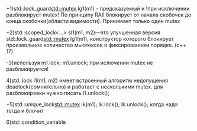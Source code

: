 +1)std::lock_guard<std::mutex> lg1(m1) - предсказуемый и !при исключении разблокирует mutex! 
По принципу RAII блокирует от начала скобочек до конца скобочки(области видимости).
Принимает только один mutex

+2)std::scoped_lock<...> sl1(m1, m2)—это улучшенная версия std::lock_guard<std::mutex> lg1(m1),
конструктор которого блокирует произвольное количество мьютексов в фиксированном порядке. (c++ 17)

-3)используя m1.lock; m1.unlock; при ислючении mutex не разблокируется! 

4)std::lock l1(m1, m2) имеет встроенный алгоритм недопущения deadlock(сомнительно) и работает с несколькими mutex. для разблокировки нужно писать l1.unlock();

+5)std::unique_lock<std::mutex> lk(m1); lk.lock(); lk.unlock(); когда надо тогда и блочит

6)std::condition_variable

